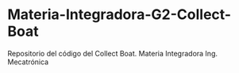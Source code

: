 # Materia-Integradora-G2-Collect-Boat
Repositorio del código del Collect Boat. Materia Integradora Ing. Mecatrónica
